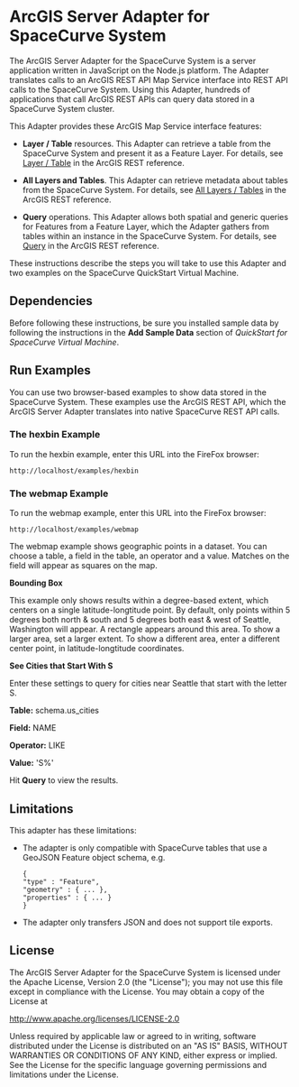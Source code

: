 ArcGIS Server Adapter for SpaceCurve System
===========================================

The ArcGIS Server Adapter for the SpaceCurve System is a server application
written in JavaScript on the Node.js platform. The Adapter translates calls to
an ArcGIS REST API Map Service interface into REST API calls to the SpaceCurve
System. Using this Adapter, hundreds of applications that call ArcGIS REST APIs
can query data stored in a SpaceCurve System cluster.

This Adapter provides these ArcGIS Map Service interface features:

-   **Layer / Table** resources. This Adapter can retrieve a table from the
    SpaceCurve System and present it as a Feature Layer. For details, see [Layer
    / Table](http://resources.arcgis.com/en/help/rest/apiref/layer.html) in the ArcGIS REST reference.

-   **All Layers and Tables**. This Adapter can retrieve metadata about tables
    from the SpaceCurve System. For details, see [All Layers / Tables](http://resources.arcgis.com/en/help/rest/apiref/layers.html) in the
    ArcGIS REST reference.

    

-   **Query** operations. This Adapter allows both spatial and generic queries
    for Features from a Feature Layer, which the Adapter gathers from tables
    within an instance in the SpaceCurve System. For details, see [Query](http://resources.arcgis.com/en/help/rest/apiref/ms_dyn_query.html) in
    the ArcGIS REST reference.

   

These instructions describe the steps you will take to use this Adapter and two
examples on the SpaceCurve QuickStart Virtual Machine.

 Dependencies
-------------

Before following these instructions, be sure you installed sample data by
following the instructions in the **Add Sample Data** section of *QuickStart for
SpaceCurve Virtual Machine*.

Run Examples
------------

You can use two browser-based examples to show data stored in the SpaceCurve
System. These examples use the ArcGIS REST API, which the ArcGIS Server Adapter
translates into native SpaceCurve REST API calls.

### The hexbin Example

To run the hexbin example, enter this URL into the FireFox browser:

`http://localhost/examples/hexbin`

### The webmap Example

To run the webmap example, enter this URL into the FireFox browser:

`http://localhost/examples/webmap`

The webmap example shows geographic points in a dataset. You can choose a table,
a field in the table, an operator and a value. Matches on the field will appear
as squares on the map.

**Bounding Box**

This example only shows results within a degree-based extent, which centers on a
single latitude-longtitude point. By default, only points within 5 degrees both
north & south and 5 degrees both east & west of Seattle, Washington will appear.
A rectangle appears around this area. To show a larger area, set a larger
extent. To show a different area, enter a different center point, in
latitude-longtitude coordinates.

**See Cities that Start With S**

Enter these settings to query for cities near Seattle that start with the letter
S.

**Table:** schema.us\_cities

**Field:** NAME

**Operator:** LIKE

**Value:** 'S%'

Hit **Query** to view the results.

Limitations
-----------

This adapter has these limitations:

-   The adapter is only compatible with SpaceCurve tables that use a GeoJSON
    Feature object schema, e.g.

    ~~~~~~~~~~~~~~~~~~~~~~~~~~~~~~~~~~~~~~~~~~~~~~~~~~~~~~~~~~~~~~~~~~~~~~~~~~~~
    {
    "type" : "Feature",  
    "geometry" : { ... },  
    "properties" : { ... }  
    }
    ~~~~~~~~~~~~~~~~~~~~~~~~~~~~~~~~~~~~~~~~~~~~~~~~~~~~~~~~~~~~~~~~~~~~~~~~~~~~

-   The adapter only transfers JSON and does not support tile exports.

 License
--------

The ArcGIS Server Adapter for the SpaceCurve System is licensed under the Apache
License, Version 2.0 (the "License"); you may not use this file except in
compliance with the License. You may obtain a copy of the License at

<http://www.apache.org/licenses/LICENSE-2.0>

Unless required by applicable law or agreed to in writing, software distributed
under the License is distributed on an "AS IS" BASIS, WITHOUT WARRANTIES OR
CONDITIONS OF ANY KIND, either express or implied. See the License for the
specific language governing permissions and limitations under the License.
